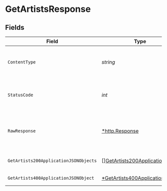 # GetArtistsResponse


## Fields

| Field                                                                                     | Type                                                                                      | Required                                                                                  | Description                                                                               |
| ----------------------------------------------------------------------------------------- | ----------------------------------------------------------------------------------------- | ----------------------------------------------------------------------------------------- | ----------------------------------------------------------------------------------------- |
| `ContentType`                                                                             | *string*                                                                                  | :heavy_check_mark:                                                                        | HTTP response content type for this operation                                             |
| `StatusCode`                                                                              | *int*                                                                                     | :heavy_check_mark:                                                                        | HTTP response status code for this operation                                              |
| `RawResponse`                                                                             | [*http.Response](https://pkg.go.dev/net/http#Response)                                    | :heavy_minus_sign:                                                                        | Raw HTTP response; suitable for custom response parsing                                   |
| `GetArtists200ApplicationJSONObjects`                                                     | [][GetArtists200ApplicationJSON](../../models/operations/getartists200applicationjson.md) | :heavy_minus_sign:                                                                        | Successfully returned a list of artists                                                   |
| `GetArtists400ApplicationJSONObject`                                                      | [*GetArtists400ApplicationJSON](../../models/operations/getartists400applicationjson.md)  | :heavy_minus_sign:                                                                        | Invalid request                                                                           |